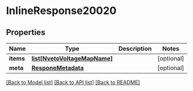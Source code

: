 # InlineResponse20020

## Properties
Name | Type | Description | Notes
------------ | ------------- | ------------- | -------------
**items** | [**list[NvetoVoltageMapName]**](NvetoVoltageMapName.md) |  | [optional] 
**meta** | [**ResponeMetadata**](ResponeMetadata.md) |  | [optional] 

[[Back to Model list]](../README.md#documentation-for-models) [[Back to API list]](../README.md#documentation-for-api-endpoints) [[Back to README]](../README.md)


